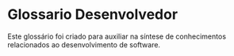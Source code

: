 # Glossario Desenvolvedor
Este glossário foi criado para auxiliar na síntese de conhecimentos relacionados ao desenvolvimento de software.
